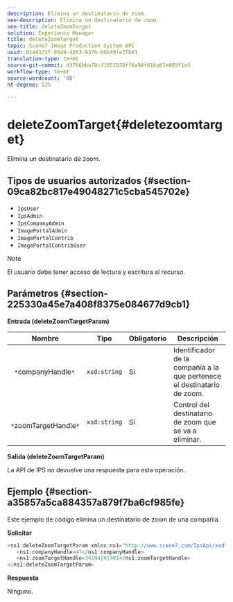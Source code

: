 ```yaml
---
description: Elimina un destinatario de zoom.
seo-description: Elimina un destinatario de zoom.
seo-title: deleteZoomTarget
solution: Experience Manager
title: deleteZoomTarget
topic: Scene7 Image Production System API
uuid: 01a9321f-89a9-4263-937b-b0b49fe2fb81
translation-type: tm+mt
source-git-commit: d3766bba78cd1051538ff6a94f61ba61e989f1a5
workflow-type: tm+mt
source-wordcount: '86'
ht-degree: 12%

---
```



# deleteZoomTarget{#deletezoomtarget}

Elimina un destinatario de zoom.

## Tipos de usuarios autorizados {#section-09ca82bc817e49048271c5cba545702e}

* `IpsUser`
* `IpsAdmin`
* `IpsCompanyAdmin`
* `ImagePortalAdmin`
* `ImagePortalContrib`
* `ImagePortalContribUser`

>[!NOTE]
>
>El usuario debe tener acceso de lectura y escritura al recurso.

## Parámetros {#section-225330a45e7a408f8375e084677d9cb1}

**Entrada (deleteZoomTargetParam)**

| Nombre | Tipo | Obligatorio | Descripción |
|---|---|---|---|
| ` *`companyHandle`*` | `xsd:string` | Sí | Identificador de la compañía a la que pertenece el destinatario de zoom. |
| ` *`zoomTargetHandle`*` | `xsd:string` | Sí | Control del destinatario de zoom que se va a eliminar. |

**Salida (deleteZoomTargetParam)**

La API de IPS no devuelve una respuesta para esta operación.

## Ejemplo {#section-a35857a5ca884357a879f7ba6cf985fe}

Este ejemplo de código elimina un destinatario de zoom de una compañía.

**Solicitar**

```java
<ns1:deleteZoomTargetParam xmlns:ns1="http://www.scene7.com/IpsApi/xsd">
   <ns1:companyHandle>47</ns1:companyHandle>
   <ns1:zoomTargetHandle>34194|9|301</ns1:zoomTargetHandle>
</ns1:deleteZoomTargetParam>
```

**Respuesta**

Ninguno.
